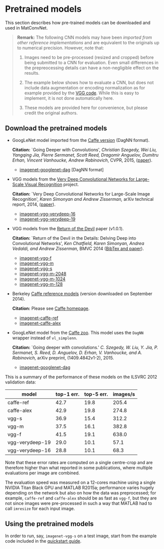 # Pretrained models

This section describes how pre-trained models can be downloaded and
used in MatConvNet.

> **Remark:** The following CNN models may have been *imported from
> other reference implementations* and are equivalent to the originals
> up to numerical precision. However, note that:
>
> 1.  Images need to be pre-processed (resized and cropped) before
>     being submitted to a CNN for evaluation. Even small differences
>     in the prepreocessing details can have a non-negligible effect
>     on the results.
>
> 2.  The example below shows how to evaluate a CNN, but does not
>     include data augmentation or encoding normalization as for
>     example provided by the
>     [VGG code](http://www.robots.ox.ac.uk/~vgg/research/deep_eval).
>     While this is easy to implement, it is not done automatically
>     here.
>
> 3.  These models are provided here for convenience, but please
>     credit the original authors.

## Download the pretrained models

-    GoogLeNet model imported from the
[Caffe version](https://github.com/BVLC/caffe/tree/master/models/bvlc_googlenet) (DagNN format).

     **Citation:** `Going Deeper with Convolutions', *Christian
     Szegedy, Wei Liu, Yangqing Jia, Pierre Sermanet, Scott Reed,
     Dragomir Anguelov, Dumitru Erhan, Vincent Vanhoucke, Andrew
     Rabinovich*, CVPR, 2015,
     ([paper](http://www.cv-foundation.org/openaccess/content_cvpr_2015/papers/Szegedy_Going_Deeper_With_2015_CVPR_paper.pdf)).

     - [imagenet-googlenet-dag](models/imagenet-googlenet-dag.mat')
       [DagNN format]

-    VGG models from the
     [Very Deep Convolutional Networks for Large-Scale Visual Recognition](http://www.robots.ox.ac.uk/~vgg/research/very_deep/)
     project.

     **Citation:** `Very Deep Convolutional Networks for Large-Scale
     Image Recognition', *Karen Simonyan and Andrew Zisserman,* arXiv
     technical report, 2014, ([paper](http://arxiv.org/abs/1409.1556/)).

     - [imagenet-vgg-verydeep-16](models/imagenet-vgg-verydeep-16.mat)
     - [imagenet-vgg-verydeep-19](models/imagenet-vgg-verydeep-19.mat)

-    VGG models from the
     [Return of the Devil](http://www.robots.ox.ac.uk/~vgg/research/deep_eval)
     paper (v1.0.1).

     **Citation:** `Return of the Devil in the Details: Delving Deep
     into Convolutional Networks', *Ken Chatfield, Karen Simonyan,
     Andrea Vedaldi, and Andrew Zisserman,* BMVC 2014
     ([BibTex and paper](http://www.robots.ox.ac.uk/~vgg/publications/2014/Chatfield14/)).

     - [imagenet-vgg-f](models/imagenet-vgg-f.mat)
     - [imagenet-vgg-m](models/imagenet-vgg-m.mat)
     - [imagenet-vgg-s](models/imagenet-vgg-s.mat)
     - [imagenet-vgg-m-2048](models/imagenet-vgg-m-2048.mat)
     - [imagenet-vgg-m-1024](models/imagenet-vgg-m-1024.mat)
     - [imagenet-vgg-m-128](models/imagenet-vgg-m-128.mat)

-    Berkeley
     [Caffe reference models](http://caffe.berkeleyvision.org/getting_pretrained_models.html)
     (version downloaded on September 2014).

     **Citation:** Please see [Caffe homepage](http://caffe.berkeleyvision.org).

     - [imagenet-caffe-ref](models/imagenet-caffe-ref.mat)
     - [imagenet-caffe-alex](models/imagenet-caffe-alex.mat)

-    GoogLeNet model from the
     [Caffe zoo](https://github.com/BVLC/caffe/tree/master/models/bvlc_googlenet). This
     model uses the `DagNN` wrapper instead of `vl_simplenn`.

     **Citation:** `Going deeper with convolutions.' *C. Szegedy,
     W. Liu, Y. Jia, P. Sermanet, S. Reed, D. Anguelov, D. Erhan,
     V. Vanhoucke, and A. Rabinovich,* arXiv preprint,
     (1409.4842v1-2), 2015.

     - [imagenet-googlenet-dag](models/imagenet-googlenet-dag.mat)

This is a summary of the performance of these models on the ILSVRC
2012 validation data:


|               model|top-1 err.|top-5 err.|  images/s|
|--------------------|----------|----------|----------|
|           caffe-ref|      42.7|      19.8|     205.4|
|          caffe-alex|      42.9|      19.8|     274.8|
|               vgg-s|      36.9|      15.4|     312.2|
|               vgg-m|      37.5|      16.1|     382.8|
|               vgg-f|      41.5|      19.1|     638.0|
|     vgg-verydeep-19|      29.0|      10.1|      57.1|
|     vgg-verydeep-16|      28.8|      10.1|      68.3|

Note that these error rates are computed on a single centre-crop and
are therefore higher than what reported in some publications, where
multiple evaluations per image are combined.

The evaluation speed was measured on a 12-cores machine using a single
NVIDIA Titan Black GPU and MATLAB R2015a; performance varies hugely
depending on the network but also on how the data was preprocessed;
for example, `caffe-ref` and `caffe-alex` should be as fast as
`vgg-f`, but they are not since images were pre-processed in such a
way that MATLAB had to call `imresize` for each input image.

## Using the pretrained models

In order to run, say, `imagenet-vgg-s` on a test image, start from the
example code included in the [quickstart guide](quick.md).

